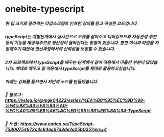# onebite-typescript
##### 한 입 크기로 잘라먹는 타입스크립트 인프런 강의를 듣고 작성한 코드입니다.
##### typeScript는 개발단계에서 실시간으로 오류를 잡아주고 디버깅모드와 자동완성 추천 등의 기능을 제공해주므로 생산성이 올라간다는 장점이 있습니다. 뿐만 아니라 타입을 지정해주기 때문에 연산과정에서의 신뢰성을 보장할 수 있습니다.
##### 2차 프로젝트에서 typeScript을 배우는 단계에서 같이 적용해서 미흡한 부분이 많았습니다. 제대로 배우고 잘 적용해서 typeScript를 제대로 활용하고싶습니다.

##### 아래는 강의를 들으면서 저만의 노트를 만들었습니다.
##### 📙 블로그 : https://velog.io/@mgk04222/series/%EA%B0%95%EC%9D%98-%EB%93%A3%EA%B3%A0-%EC%A0%95%EB%A6%AC%ED%95%98%EB%8A%94-TypeScript
##### 📘 노션 : https://www.notion.so/TypeScript-75800754672c4c64acb7d3de2a25b035?pvs=4
